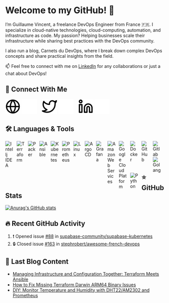 # Welcome to my GitHub! 👋

I’m Guillaume Vincent, a freelance DevOps Engineer from France 🇫🇷. I specialize in cloud-native technologies, cloud-computing, automation, and infrastructure as code. My passion? Helping businesses scale their infrastructure while sharing best practices with the DevOps community.

I also run a blog, Carnets du DevOps, where I break down complex DevOps concepts and share practical insights from the field.

📫 Feel free to connect with me on [LinkedIn](https://www.linkedin.com/in/guillaume-vincent-devops) for any collaborations or just a chat about DevOps!

## 👋 Connect With Me

[![img_contact](./img/globe-light.svg)](https://getbetterdevops.io#gh-light-mode-only)
[![img_contact](./img/globe-dark.svg)](https://getbetterdevops.io#gh-dark-mode-only)
&nbsp;&nbsp;
[![img_contact](./img/twitter-light.svg)](https://twitter.com/guivin_#gh-light-mode-only)
[![img_contact](./img/twitter-dark.svg)](https://twitter.com/guivin_#gh-dark-mode-only)
&nbsp;&nbsp;
[![img_contact](./img/linkedin-light.svg)](https://www.linkedin.com/in/guillaume-vincent-devops/#gh-light-mode-only)
[![img_contact](./img/linkedin-dark.svg)](https://www.linkedin.com/in/guillaume-vincent-devops/#gh-dark-mode-only)

## 🛠️ Languages & Tools

[<img align="left" alt="Intellj IDEA" width="26px" src="https://cdn.jsdelivr.net/gh/devicons/devicon/icons/intellij/intellij-original.svg" style="padding-right:10px;" />](https://www.jetbrains.com/idea/)
[<img align="left" alt="Terraform" width="26px" src="https://cdn.jsdelivr.net/gh/devicons/devicon/icons/terraform/terraform-original.svg" style="padding-right:10px;" />](https://www.terraform.io/)
[<img align="left" alt="Packer" width="26px" src="https://cdn.jsdelivr.net/gh/devicons/devicon/icons/packer/packer-original-wordmark.svg" style="padding-right:10px;" />](https://www.packer.io/)
[<img align="left" alt="Ansible" width="26px" src="https://cdn.jsdelivr.net/gh/devicons/devicon/icons/ansible/ansible-original.svg" style="padding-right:10px;" />](https://www.ansible.com/)
[<img align="left" alt="Kubernetes" width="26px" src="https://cdn.jsdelivr.net/gh/devicons/devicon/icons/kubernetes/kubernetes-plain.svg" style="padding-right:10px;" />](https://kubernetes.io/)
[<img align="left" alt="Prometheus" width="26px" src="https://cdn.jsdelivr.net/gh/devicons/devicon/icons/prometheus/prometheus-original.svg" style="padding-right:10px;" />](https://prometheus.io/)
<img align="left" alt="Linux" width="26px" src="https://cdn.jsdelivr.net/gh/devicons/devicon/icons/linux/linux-original.svg" style="padding-right:10px;" />
[<img align="left" alt="ArgoCD" width="26px" src="https://cdn.jsdelivr.net/gh/devicons/devicon/icons/argocd/argocd-original-wordmark.svg" style="padding-right:10px;" />](https://argo-cd.readthedocs.io/)
[<img align="left" alt="Grafana" width="26px" src="https://cdn.jsdelivr.net/gh/devicons/devicon/icons/grafana/grafana-original.svg" style="padding-right:10px;" />](https://grafana.com/)
[<img align="left" alt="Amazon Web Services" width="26px" src="https://cdn.jsdelivr.net/gh/devicons/devicon/icons/amazonwebservices/amazonwebservices-original-wordmark.svg" style="padding-right:10px;" />](https://aws.amazon.com/)
[<img align="left" alt="Google Cloud Platform" width="26px" src="https://cdn.jsdelivr.net/gh/devicons/devicon/icons/googlecloud/googlecloud-original.svg" style="padding-right:10px;" />](https://cloud.google.com/)
[<img align="left" alt="Docker" width="26px" src="https://cdn.jsdelivr.net/gh/devicons/devicon/icons/docker/docker-original.svg" style="padding-right:10px;" />](https://www.docker.com/)
[<img align="left" alt="GitHub" width="26px" src="https://cdn.jsdelivr.net/gh/devicons/devicon/icons/github/github-original.svg" style="padding-right:10px;" />](https://github.com/)
[<img align="left" alt="Gitlab" width="26px" src="https://cdn.jsdelivr.net/gh/devicons/devicon/icons/gitlab/gitlab-original.svg" style="padding-right:10px;" />](https://gitlab.com/)
[<img align="left" alt="Golang" width="26px" src="https://cdn.jsdelivr.net/gh/devicons/devicon/icons/go/go-original.svg" style="padding-right:10px;" />](https://go.dev/)
[<img align="left" alt="Python" width="26px" src="https://cdn.jsdelivr.net/gh/devicons/devicon/icons/python/python-original.svg" style="padding-right:10px;" />](https://www.python.org/)

<br />
<br />


## ⭐ GitHub Stats

[![Anurag's GitHub stats](https://github-readme-stats.vercel.app/api?username=guivin&show_icons=true&hide_border=false&title_color=3B1F94f&icon_color=FFE500&bg_color=09131B&text_color=ffffff&border_color=0c1a25)](https://github.com/anuraghazra/github-readme-stats)

## 🔥 Recent GitHub Activity

<!--START_SECTION:activity-->
1. ❗ Opened issue [#88](https://github.com/supabase-community/supabase-kubernetes/issues/88) in [supabase-community/supabase-kubernetes](https://github.com/supabase-community/supabase-kubernetes)
2. 🔒 Closed issue [#163](https://github.com/stephrobert/awesome-french-devops/issues/163) in [stephrobert/awesome-french-devops](https://github.com/stephrobert/awesome-french-devops)
<!--END_SECTION:activity-->

## 📖 Last Blog Content

<!-- BLOG-POST-LIST:START -->
- [Managing Infrastructure and Configuration Together: Terraform Meets Ansible](https://guivin.github.io/posts/managing-infrastructure-and-configuration-together-terraform-meets-ansible/)
- [How to Fix Missing Terraform Darwin ARM64 Binary Issues](https://guivin.github.io/posts/terraform-arm64-macos-workaround/)
- [DIY: Monitor Temperature and Humidity with DHT22/AM2302 and Prometheus](https://guivin.github.io/posts/monitor-temperature-humidity-dht22-am2302-prometheus/)
<!-- BLOG-POST-LIST:END -->
